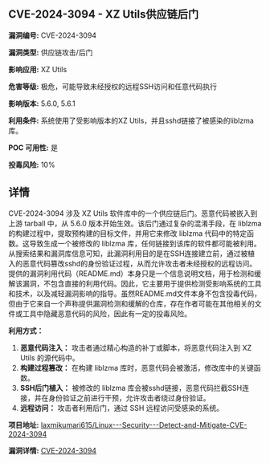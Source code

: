 ## CVE-2024-3094 - XZ Utils供应链后门

**漏洞编号:** CVE-2024-3094

**漏洞类型:** 供应链攻击/后门

**影响应用:** XZ Utils

**危害等级:** 极危，可能导致未经授权的远程SSH访问和任意代码执行

**影响版本:** 5.6.0, 5.6.1

**利用条件:** 系统使用了受影响版本的XZ Utils，并且sshd链接了被感染的liblzma库。

**POC 可用性:** 是

**投毒风险:** 10%

## 详情

CVE-2024-3094 涉及 XZ Utils 软件库中的一个供应链后门。恶意代码被嵌入到上游 tarball 中，从 5.6.0 版本开始生效。该后门通过复杂的混淆手段，在 liblzma 的构建过程中，提取预构建的目标文件，并用它来修改 liblzma 代码中的特定函数。这导致生成一个被修改的 liblzma 库，任何链接到该库的软件都可能被利用。从搜索结果和漏洞库信息可知，此漏洞利用目的是在SSH连接建立前，通过被植入的恶意代码篡改sshd的身份验证过程，从而允许攻击者未经授权的远程访问。提供的漏洞利用代码（README.md）本身只是一个信息说明文档，用于检测和缓解该漏洞，不包含直接的利用代码。因此，它主要用于提供检测受影响系统的工具和技术，以及减轻漏洞影响的指导。虽然README.md文件本身不包含投毒代码，但由于它来自一个声称提供漏洞检测和缓解的仓库，存在作者可能在其他相关的文件或工具中隐藏恶意代码的风险，因此有一定的投毒风险。

**利用方式：**

1.  **恶意代码注入：** 攻击者通过精心构造的补丁或脚本，将恶意代码注入到 XZ Utils 的源代码中。
2.  **构建过程篡改：** 在构建 liblzma 库时，恶意代码会被激活，修改库中的关键函数。
3.  **SSH后门植入：** 被修改的 liblzma 库会被sshd链接，恶意代码拦截SSH连接，并在身份验证之前进行干预，允许攻击者绕过身份验证。
4.  **远程访问：** 攻击者利用后门，通过 SSH 远程访问受感染的系统。

**项目地址:** [laxmikumari615/Linux---Security---Detect-and-Mitigate-CVE-2024-3094](https://github.com/laxmikumari615/Linux---Security---Detect-and-Mitigate-CVE-2024-3094)

**漏洞详情:** [CVE-2024-3094](https://nvd.nist.gov/vuln/detail/CVE-2024-3094)